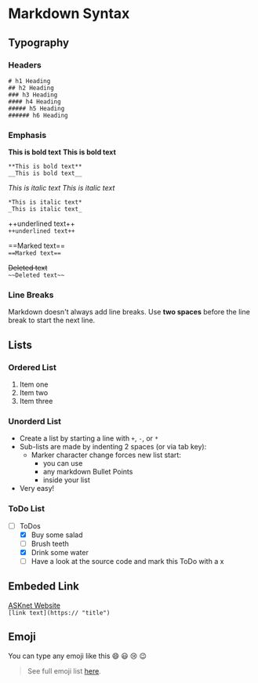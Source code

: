# Markdown Syntax

## Typography
### Headers

```
# h1 Heading
## h2 Heading
### h3 Heading
#### h4 Heading
##### h5 Heading
###### h6 Heading
```

### Emphasis 

**This is bold text**
__This is bold text__
```
**This is bold text**
__This is bold text__
```

*This is italic text*
_This is italic text_
```
*This is italic text*
_This is italic text_
```

++underlined text++  
`++underlined text++`

==Marked text==  
`==Marked text==`

~~Deleted text~~  
`~~Deleted text~~`

### Line Breaks
Markdown doesn't always add line breaks. Use __two spaces__ before the line break to start the next line. 

## Lists
### Ordered List
1. Item one
2. Item two
3. Item three

### Unorderd List
+ Create a list by starting a line with `+`, `-`, or `*`
+ Sub-lists are made by indenting 2 spaces (or via tab key):
  - Marker character change forces new list start:
    * you can use
    + any markdown Bullet Points 
    - inside your list
+ Very easy!

### ToDo List
- [ ] ToDos
  - [x] Buy some salad
  - [ ] Brush teeth
  - [x] Drink some water
  - [ ] Have a look at the source code and mark this ToDo with a x
     
## Embeded Link

[ASKnet Website](https://asknet.community/)  
`[link text](https:// "title")`

## Emoji
You can type any emoji like this :smile: :smiley: :cry: :wink:
> See full emoji list [here](https://www.webfx.com/tools/emoji-cheat-sheet/).
